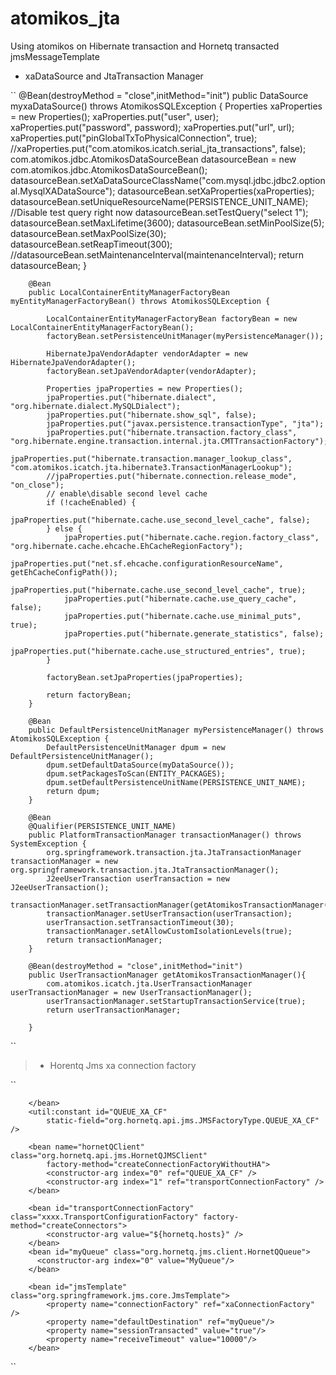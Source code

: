 atomikos_jta
============

Using atomikos on Hibernate transaction and Hornetq transacted jmsMessageTemplate


 * xaDataSource and JtaTransaction Manager 

	
``	   @Bean(destroyMethod = "close",initMethod="init")
	    public DataSource myxaDataSource() throws AtomikosSQLException {
			Properties xaProperties = new Properties();
			xaProperties.put("user", user);
			xaProperties.put("password", password);
			xaProperties.put("url", url);
			xaProperties.put("pinGlobalTxToPhysicalConnection", true);
			//xaProperties.put("com.atomikos.icatch.serial_jta_transactions", false);
			com.atomikos.jdbc.AtomikosDataSourceBean datasourceBean = new com.atomikos.jdbc.AtomikosDataSourceBean();
			datasourceBean.setXaDataSourceClassName("com.mysql.jdbc.jdbc2.optional.MysqlXADataSource");
			datasourceBean.setXaProperties(xaProperties);
			datasourceBean.setUniqueResourceName(PERSISTENCE_UNIT_NAME);
			//Disable test query right now
			datasourceBean.setTestQuery("select 1");
			datasourceBean.setMaxLifetime(3600);
			datasourceBean.setMinPoolSize(5);
			datasourceBean.setMaxPoolSize(30);
			datasourceBean.setReapTimeout(300);
			//datasourceBean.setMaintenanceInterval(maintenanceInterval);
			return datasourceBean;
	    }
	
	    @Bean
	    public LocalContainerEntityManagerFactoryBean myEntityManagerFactoryBean() throws AtomikosSQLException {
	
	        LocalContainerEntityManagerFactoryBean factoryBean = new LocalContainerEntityManagerFactoryBean();
	        factoryBean.setPersistenceUnitManager(myPersistenceManager());
	
	        HibernateJpaVendorAdapter vendorAdapter = new HibernateJpaVendorAdapter();
	        factoryBean.setJpaVendorAdapter(vendorAdapter);
	
	        Properties jpaProperties = new Properties();
	        jpaProperties.put("hibernate.dialect", "org.hibernate.dialect.MySQLDialect");
	        jpaProperties.put("hibernate.show_sql", false);
	        jpaProperties.put("javax.persistence.transactionType", "jta");
	        jpaProperties.put("hibernate.transaction.factory_class", "org.hibernate.engine.transaction.internal.jta.CMTTransactionFactory");
	        jpaProperties.put("hibernate.transaction.manager_lookup_class", "com.atomikos.icatch.jta.hibernate3.TransactionManagerLookup");
	        //jpaProperties.put("hibernate.connection.release_mode", "on_close");
	        // enable\disable second level cache
	        if (!cacheEnabled) {
	        	jpaProperties.put("hibernate.cache.use_second_level_cache", false);           
	        } else {
	        	jpaProperties.put("hibernate.cache.region.factory_class", "org.hibernate.cache.ehcache.EhCacheRegionFactory");
	        	jpaProperties.put("net.sf.ehcache.configurationResourceName", getEhCacheConfigPath());
	        	jpaProperties.put("hibernate.cache.use_second_level_cache", true);
	            jpaProperties.put("hibernate.cache.use_query_cache", false);
	            jpaProperties.put("hibernate.cache.use_minimal_puts", true);
	            jpaProperties.put("hibernate.generate_statistics", false);
	            jpaProperties.put("hibernate.cache.use_structured_entries", true);
	        }
	
	        factoryBean.setJpaProperties(jpaProperties);
	
	        return factoryBean;
	    }
	    
	    @Bean
	    public DefaultPersistenceUnitManager myPersistenceManager() throws AtomikosSQLException {
	        DefaultPersistenceUnitManager dpum = new DefaultPersistenceUnitManager();
	        dpum.setDefaultDataSource(myDataSource());
	        dpum.setPackagesToScan(ENTITY_PACKAGES);
	        dpum.setDefaultPersistenceUnitName(PERSISTENCE_UNIT_NAME);
	        return dpum;
	    }
	    
	    @Bean
	    @Qualifier(PERSISTENCE_UNIT_NAME)
	    public PlatformTransactionManager transactionManager() throws SystemException {
	    	org.springframework.transaction.jta.JtaTransactionManager transactionManager = new org.springframework.transaction.jta.JtaTransactionManager();
	    	J2eeUserTransaction userTransaction = new J2eeUserTransaction();
	    	transactionManager.setTransactionManager(getAtomikosTransactionManager());
	    	transactionManager.setUserTransaction(userTransaction);
	    	userTransaction.setTransactionTimeout(30);
	    	transactionManager.setAllowCustomIsolationLevels(true);
	        return transactionManager;
	    }
	    
	    @Bean(destroyMethod = "close",initMethod="init")
	    public UserTransactionManager getAtomikosTransactionManager(){
	    	com.atomikos.icatch.jta.UserTransactionManager userTransactionManager = new UserTransactionManager();
	      	userTransactionManager.setStartupTransactionService(true);
	    	return userTransactionManager;
	    	
	    }
``
 
    
> * Horentq Jms xa connection factory
	
``		<bean id="xaConnectionFactory" class="xx.ConnectionFactoryBean"
			init-method="init" destroy-method="close">
			<!-- The unique resource name needed for recovery by the Atomikos core. -->
			<property name="uniqueResourceName" value="XA_UNIQUE_NAME"/>
			<property name="xaConnectionFactory" ref="hornetQClient"/>
			<property name="poolSize" value="10"/>
		    <property name="username" value="name"/>
		    <property name="password" value="password"/>
			
		</bean>
		<util:constant id="QUEUE_XA_CF"
			static-field="org.hornetq.api.jms.JMSFactoryType.QUEUE_XA_CF" />
	
		<bean name="hornetQClient" class="org.hornetq.api.jms.HornetQJMSClient"
			factory-method="createConnectionFactoryWithoutHA">
			<constructor-arg index="0" ref="QUEUE_XA_CF" />
			<constructor-arg index="1" ref="transportConnectionFactory" />
		</bean>
		
		<bean id="transportConnectionFactory" class="xxxx.TransportConfigurationFactory" factory-method="createConnectors">
	        <constructor-arg value="${hornetq.hosts}" />
	    </bean>
	    <bean id="myQueue" class="org.hornetq.jms.client.HornetQQueue">
	      <constructor-arg index="0" value="MyQueue"/>
	    </bean>
	    
	    <bean id="jmsTemplate" class="org.springframework.jms.core.JmsTemplate">
	        <property name="connectionFactory" ref="xaConnectionFactory" />
	        <property name="defaultDestination" ref="myQueue"/>
	        <property name="sessionTransacted" value="true"/>
	        <property name="receiveTimeout" value="10000"/> 
	    </bean>
	
``
